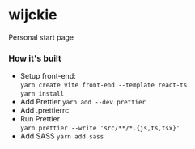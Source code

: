# wijckie

Personal start page

### How it's built

- Setup front-end:  
  `yarn create vite front-end --template react-ts`  
  `yarn install`
- Add Prettier
  `yarn add --dev prettier`
- Add .prettierrc
- Run Prettier  
  `yarn prettier --write 'src/**/*.{js,ts,tsx}'`
- Add SASS
  `yarn add sass`

